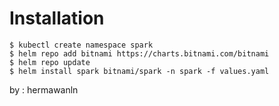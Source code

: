 # Installation
```
$ kubectl create namespace spark
$ helm repo add bitnami https://charts.bitnami.com/bitnami
$ helm repo update
$ helm install spark bitnami/spark -n spark -f values.yaml
```

by : hermawanln
